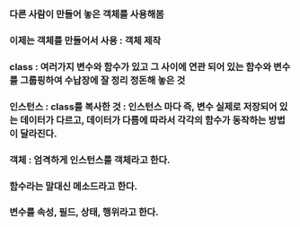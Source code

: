 ### 다른 사람이 만들어 놓은 객체를 사용해봄
### 이제는 객체를 만들어서 사용 : 객체 제작
### class : 여러가지 변수와 함수가 있고 그 사이에 연관 되어 있는 함수와 변수를 그룹핑하여 수납장에 잘 정리 정돈해 놓은 것
### 인스턴스 : class를 복사한 것 : 인스턴스 마다 즉, 변수 실제로 저장되어 있는 데이터가 다르고, 데이터가 다름에 따라서 각각의 함수가 동작하는 방법이 달라진다.
### 객체 : 엄격하게 인스턴스를 객체라고 한다.
### 함수라는 말대신 메소드라고 한다.
### 변수를 속성, 필드, 상태, 행위라고 한다.
